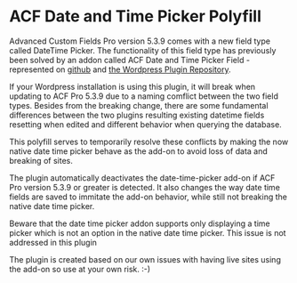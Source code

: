 # ACF Date and Time Picker Polyfill

Advanced Custom Fields Pro version 5.3.9 comes with a new field type called DateTime Picker. The functionality of this field type has previously been solved by an addon called ACF Date and Time Picker Field - represented on [github](https://github.com/soderlind/acf-field-date-time-picker) and [the Wordpress Plugin Repository](https://da.wordpress.org/plugins/acf-field-date-time-picker/).

If your Wordpress installation is using this plugin, it will break when updating to ACF Pro 5.3.9 due to a naming comflict between the two field types. Besides from the breaking change, there are some fundamental differences between the two plugins resulting existing datetime fields resetting when edited and different behavior when querying the database.

This polyfill serves to temporarily resolve these conflicts by making the now native date time picker behave as the add-on to avoid loss of data and breaking of sites.

The plugin automatically deactivates the date-time-picker add-on if ACF Pro version 5.3.9 or greater is detected. It also changes the way date time fields are saved to immitate the add-on behavior, while still not breaking the native date time picker.

Beware that the date time picker addon supports only displaying a time picker which is not an option in the native date time picker. This issue is not addressed in this plugin

The plugin is created based on our own issues with having live sites using the add-on so use at your own risk. :-)
